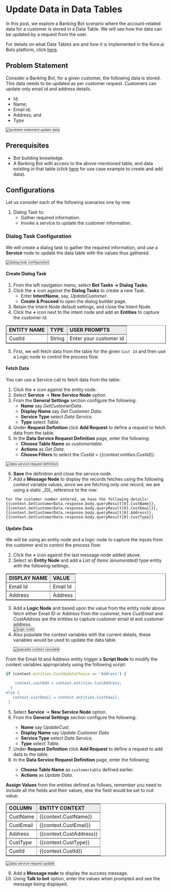 # Update Data in Data Tables

In this post, we explore a Banking Bot scenario where the account-related data for a customer is stored in a Data Table. We will see how the data can be updated by a request from the user.

For details on what Data Tables are and how it is implemented in the Kore.ai Bots platform, click <a href="https://developer.kore.ai/docs/bots/advanced-topics/data-as-a-service/" target="_blank"> here</a>.

## Problem Statement

Consider a Banking Bot, for a given customer, the following data is stored. This data needs to be updated as per customer request. Customers can update only email id and address details.

* Id;
* Name;
* Email id;
* Address; and
* Type

<img src="../images/problem-statement-update-data.png" alt="problem statement update data" title="problem statement update data" style="border: 1px solid gray; zoom:75%;">

## Prerequisites

* Bot building knowledge.
* A Banking Bot with access to the above-mentioned table, and data existing in that table (click <a href="https://developer.kore.ai/docs/bots/how-tos/how-to-add-data-tables/" target="_blank"> here</a> for use case example to create and add data).

## Configurations

Let us consider each of the following scenarios one by one:

1. Dialog Task to:
    * Gather required information.
    * Invoke a service to update the customer information.

### Dialog Task Configuration

We will create a dialog task to gather the required information, and use a **Service** node to update the data table with the values thus gathered.

<img src="../images/dialog-task-configuration-update.png" alt="dialog task configuration" title="dialog task configuration" style="border: 1px solid gray; zoom:75%;">

#### Create Dialog Task

1. From the left navigation menu, select **Bot Tasks -> Dialog Tasks**.
2. Click the **+** icon against the **Dialog Tasks** to create a new Task.
    * Enter **IntentName**, say, _UpdateCustomer_.
    * **Create & Proceed** to open the dialog builder page.
3. Retain the Intent Node default settings, and close the Intent Node.
4. Click the **+** icon next to the intent node and add an **Entities** to capture the customer id: 

<table border="1.5">
<tr bgcolor="#ECECEC">
   <td>
    <strong>ENTITY NAME</strong>
   </td>
   <td>
    <strong>TYPE</strong>
   </td>
   <td>
    <strong>USER PROMPTS</strong>
   </td>
  </tr>
  <tr>
   <td>
    CustId
   </td>
   <td>
    String
   </td>
   <td>
    Enter your customer id
   </td>
  </tr>
</table>

<ol start="5"><li>First, we will fetch data from the table for the given <code>Cust Id</code> and then use a Logic node to control the process flow.</li></ol>

#### Fetch Data

You can use a Service call to fetch data from the table:

1. Click the **+** icon against the entity node.
2. Select **Service** -> **New Service Node** option.
3. From the **General Settings** section configure the following:
    * **Name** say _GetCustomerData_.
    * **Display Name** say _Get Customer Data_.
    * **Service Type** select _Data Service_.
    * **Type** select _Table_.
4. Under **Request Definition** click **Add Request** to define a request to fetch data from the table.
5. In the **Data Service Request Definition** page, enter the following:
    * **Choose Table Name** as _customertable_.
    * **Actions** as _Get Data_.
    * **Choose Filters** to select the _CustId = {{context.entities.CustId}}_.

<img src="../images/data-service-request-definition.png" alt="data service request definition" title="data service request definition" style="border: 1px solid gray; zoom:75%;">

<ol start="6"><li><b>Save</b> the definition and close the service node.</li>
<li>Add a <b>Message Node</b> to display the records fetches using the following context variable values, since we are fetching only one record, we are using a static _[0]_ reference to the row:</li></ol>

```
For the customer number entered, we have the following details: {{context.GetCustomerData.response.body.queryResult[0].CustName}}, {{context.GetCustomerData.response.body.queryResult[0].CustEmail}}, {{context.GetCustomerData.response.body.queryResult[0].Address}}, {{context.GetCustomerData.response.body.queryResult[0].CustType}}
```

#### Update Data

We will be using an entity node and a logic node to capture the inputs from the customer and to control the process flow:

1. Click the **+** icon against the last message node added above.
2. Select an **Entity Node** and add a _List of Items (enumerated)_ type entity with the following settings. 

<table border="1.5">
<tr bgcolor="#ECECEC">
   <td>
    <strong>DISPLAY NAME</strong>
   </td>
   <td>
    <strong>VALUE</strong>
   </td>
  </tr>
  <tr>
   <td>
    Email Id
   </td>
   <td>
    Email Id
   </td>
  </tr>
  <tr>
   <td>
    Address
   </td>
   <td>
    Address
   </td>
  </tr>
</table>

<ol start="3"><li>Add a <b>Logic Node</b> and based upon the value from the entity node above fetch either Email ID or Address from the customer, here <i>CustEmail</i> and <i>CustAddress</i> are the entities to capture customer email id and customer address.</li>

<img src="../images/logic-node.png" alt="logic node" title="logic node" style="border: 1px solid gray; zoom:75%;">

<li>Also populate the context variables with the current details, these variables would be used to update the data table.</li>

<img src="../images/populate-context-variables.png" alt="populate context varoiable" title="banking bot configure columns" style="border: 1px solid gray; zoom:75%;"></ol>

From the Email Id and Address entity trigger a **Script Node** to modify the context variables appropriately using the following script:

```js
if (context.entities.CustUpdateChoice == 'Address') {`

    context.custAdd = context.entities.CustAddress;
  }
else {
   context.custEmail = context.entities.CustEmail;
 }
```

<ol start="5"><li>Select <b>Service</b> -> <b>New Service Node</b> option.</li>
<li>From the <b>General Settings</b> section configure the following:</li>
    <ul><li><b>Name</b> say <i>UpdateCust</i>.
    <li><b>Display Name</b> say <i>Update Customer Data</i>
    <li><b>Service Type</b> select <i>Data Service</i>.
    <li><b>Type</b> select <i>Table</i>.</li></ul>
<li>Under <b>Request Definition</b> click <b>Add Request</b> to define a request to add data to the table.</li>
<li>In the <b>Data Service Request Definition</b> page, enter the following:</li>
    <ul><li><b>Choose Table Name</b> as <code>customertable</code> defined earlier.</li>
    <li><b>Actions</b> as <i>Update Data</i>.</li></ul></ol>

**Assign Values** from the entities defined as follows, remember you need to include all the fields and their values, else the field would be set to null value:

<table border="1.5">
<tr bgcolor="#ECECEC">
   <td>
        <strong>COLUMN</strong>
   </td>
   <td>
        <strong>ENTITY CONTEXT</strong>
   </td>
  </tr>
  <tr>
   <td>
        CustName
   </td>
   <td>
        {{context.CustName}}
   </td>
  </tr>
  <tr>
   <td>
        CustEmail
   </td>
   <td>
        {{context.CustEmail}}
   </td>
  </tr>
  <tr>
   <td>
        Address
   </td>
   <td>
        {{context.CustAddress}}
   </td>
  </tr>
  <tr>
   <td>
        CustType
   </td>
   <td>
        {{context.CustType}}
   </td>
  </tr>
  <tr>
   <td>
        CustId
   </td>
   <td>
        {{context.CustId}}
   </td>
  </tr>
</table>

<img src="../images/data-service-request-update.png" alt="data service request update" title="data service request update" style="border: 1px solid gray; zoom:75%;">

<ol start="9"><li>Add a <b>Message node</b> to display the success message.</li>
<li>Using <b>Talk to bot</b> option, enter the values when prompted and see the message being displayed.</li></ol>
